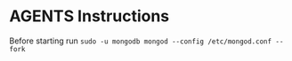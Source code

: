 # AGENTS Instructions

Before starting run `sudo -u mongodb mongod --config /etc/mongod.conf --fork`
